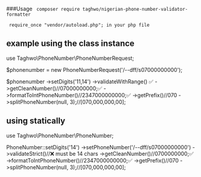 ###Usage
` composer require taghwo/nigerian-phone-number-validator-formatter`

`` require_once "vendor/autoload.php"; in your php file``

## example using the class instance

use Taghwo\PhoneNumber\PhoneNumberRequest;

$phonenumber = new PhoneNumberRequest('/--dff/s07000000000');

$phonenumber
            ->setDigits('11,14')
            ->validateWithRange() ✅
            ->getCleanNumber()//07000000000;✅
            ->formatToIntPhoneNumber()//2347000000000;✅
            ->getPrefix()//070
            ->splitPhoneNumber(null, 3);//[070,000,000,00];


## using statically
use Taghwo\PhoneNumber\PhoneNumber;

PhoneNumber::setDigits('14')
            ->setPhoneNumber('/--dff/s07000000000')
            ->validateStrict()//❌ must be 14 chars
            ->getCleanNumber()//0700000000;✅
            ->formatToIntPhoneNumber()//2347000000000;✅
            ->getPrefix()//070
            ->splitPhoneNumber(null, 3);//[070,000,000,00];
